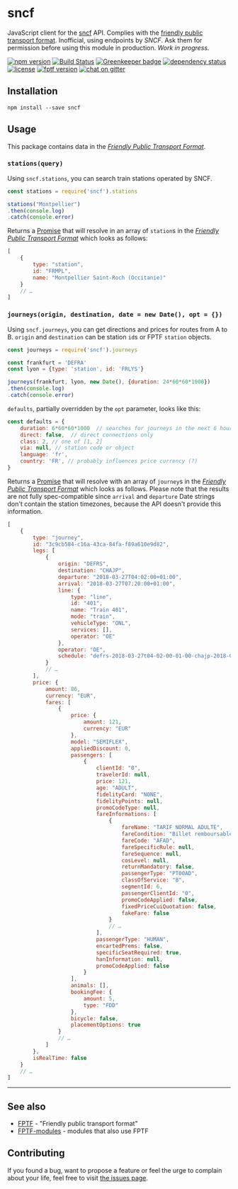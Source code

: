# sncf

JavaScript client for the [sncf](https://www.voyages-sncf.com/) API. Complies with the [friendly public transport format](https://github.com/public-transport/friendly-public-transport-format). Inofficial, using endpoints by *SNCF*. Ask them for permission before using this module in production. *Work in progress.*

[![npm version](https://img.shields.io/npm/v/sncf.svg)](https://www.npmjs.com/package/sncf)
[![Build Status](https://travis-ci.org/juliuste/sncf.svg?branch=master)](https://travis-ci.org/juliuste/sncf)
[![Greenkeeper badge](https://badges.greenkeeper.io/juliuste/sncf.svg)](https://greenkeeper.io/)
[![dependency status](https://img.shields.io/david/juliuste/sncf.svg)](https://david-dm.org/juliuste/sncf)
[![license](https://img.shields.io/github/license/juliuste/sncf.svg?style=flat)](LICENSE)
[![fptf version](https://fptf.badges.juliustens.eu/badge/juliuste/sncf)](https://fptf.badges.juliustens.eu/link/juliuste/sncf)
[![chat on gitter](https://badges.gitter.im/juliuste.svg)](https://gitter.im/juliuste)

## Installation

```shell
npm install --save sncf
```

## Usage

This package contains data in the [*Friendly Public Transport Format*](https://github.com/public-transport/friendly-public-transport-format).

### `stations(query)`

Using `sncf.stations`, you can search train stations operated by SNCF.

```js
const stations = require('sncf').stations

stations("Montpellier")
.then(console.log)
.catch(console.error)
```

Returns a [Promise](https://developer.mozilla.org/en-US/docs/Web/JavaScript/Reference/Global_Objects/promise) that will resolve in an array of `station`s in the [*Friendly Public Transport Format*](https://github.com/public-transport/friendly-public-transport-format) which looks as follows:

```js
[
    {
        type: "station",
        id: "FRMPL",
        name: "Montpellier Saint-Roch (Occitanie)"
    }
    // …
]
```

### `journeys(origin, destination, date = new Date(), opt = {})`

Using `sncf.journeys`, you can get directions and prices for routes from A to B. `origin` and `destination` can be station `id`s or FPTF `station` objects.

```js
const journeys = require('sncf').journeys

const frankfurt = 'DEFRA'
const lyon = {type: 'station', id: 'FRLYS'}

journeys(frankfurt, lyon, new Date(), {duration: 24*60*60*1000})
.then(console.log)
.catch(console.error)
```

`defaults`, partially overridden by the `opt` parameter, looks like this:

```js
const defaults = {
    duration: 6*60*60*1000  // searches for journeys in the next 6 hours starting at 'date' (parameter). Warning: Spawns multiple requests, may take a couple of seconds for longer durations!
    direct: false,  // direct connections only
    class: 2, // one of [1, 2]
	via: null, // station code or object
	language: 'fr',
	country: 'FR', // probably influences price currency (?)
}
```

Returns a [Promise](https://developer.mozilla.org/en-US/docs/Web/JavaScript/Reference/Global_Objects/promise) that will resolve with an array of `journey`s in the [*Friendly Public Transport Format*](https://github.com/public-transport/friendly-public-transport-format) which looks as follows. Please note that the results are not fully spec-compatible since `arrival` and `departure` Date strings don't contain the station timezones, because the API doesn't provide this information.

```js
[
    {
        type: "journey",
        id: "3c9cb584-c16a-43ca-84fa-f89a610e9d82",
        legs: [
            {
                origin: "DEFRS",
                destination: "CHAJP",
                departure: "2018-03-27T04:02:00+01:00",
                arrival: "2018-03-27T07:20:00+01:00",
                line: {
                    type: "line",
                    id: "401",
                    name: "Train 401",
                    mode: "train",
                    vehicleType: "ONL",
                    services: [],
                    operator: "OE"
                },
                operator: "OE",
                schedule: "defrs-2018-03-27t04-02-00-01-00-chajp-2018-03-27t07-20-00-01-00"
            }
            // …
        ],
        price: {
            amount: 86,
            currency: "EUR",
            fares: [
                {
                    price: {
                        amount: 121,
                        currency: "EUR"
                    },
                    model: "SEMIFLEX",
                    appliedDiscount: 0,
                    passengers: [
                        {
                            clientId: "0",
                            travelerId: null,
                            price: 121,
                            age: "ADULT",
                            fidelityCard: "NONE",
                            fidelityPoints: null,
                            promoCodeType: null,
                            fareInformations: [
                                {
                                    fareName: "TARIF NORMAL ADULTE",
                                    fareCondition: "Billet remboursable sans frais jusqu'à 15 jours avant le départ, avec une pénalité de 50% à partir de 14 jours et jusqu'à 1 jours avant le départ. Billet non remboursable à partir de 1 jours avant le départ.",
                                    fareCode: "AFAD",
                                    fareSpecificRule: null,
                                    fareSequence: null,
                                    cosLevel: null,
                                    returnMandatory: false,
                                    passengerType: "PT00AD",
                                    classOfService: "B",
                                    segmentId: 6,
                                    passengerClientId: "0",
                                    promoCodeApplied: false,
                                    fixedPriceCuiQuotation: false,
                                    fakeFare: false
                                }
                                // …
                            ],
                            passengerType: "HUMAN",
                            encartedPrems: false,
                            specificSeatRequired: true,
                            hanInformation: null,
                            promoCodeApplied: false
                        }
                    ],
                    animals: [],
                    bookingFee: {
                        amount: 5,
                        type: "FDD"
                    },
                    bicycle: false,
                    placementOptions: true
                }
                // …
            ]
        },
        isRealTime: false
    }
    // …
]
```

----

## See also

- [FPTF](https://github.com/public-transport/friendly-public-transport-format) - "Friendly public transport format"
- [FPTF-modules](https://github.com/public-transport/friendly-public-transport-format/blob/master/modules.md) - modules that also use FPTF


## Contributing

If you found a bug, want to propose a feature or feel the urge to complain about your life, feel free to visit [the issues page](https://github.com/juliuste/sncf/issues).
